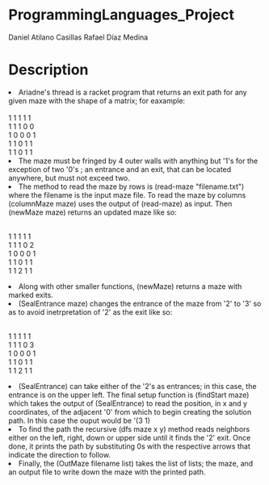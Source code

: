 # ProgrammingLanguages_Project

Daniel Atilano Casillas
Rafael Díaz Medina 
</br>

<h1> Description </h1>
<li> Ariadne's thread is a racket program that returns an exit path for any given maze with the shape of a matrix; for eaxample: </li>

</br>
1 1 1 1 1 </br>
1 1 1 0 0 </br>
1 0 0 0 1 </br>   
1 1 0 1 1 </br>
1 1 0 1 1 </br>

<li> The maze must be fringed by 4 outer walls with anything but '1's for the exception of two '0's ; an entrance and an exit, that can be located anywhere, but must not exceed two.</li>

<li> The method to read the maze by rows is (read-maze "filename.txt") where the filename is the input maze file. To read the maze by columns (columnMaze maze) uses the output of
  (read-maze) as input. Then (newMaze maze) returns an updated maze like so: </li>
</br>

1 1 1 1 1 </br>
1 1 1 0 2 </br>
1 0 0 0 1 </br>
1 1 0 1 1 </br>
1 1 2 1 1 </br>

<li> Along with other smaller functions, (newMaze) returns a maze with marked exits. </li>
<li> (SealEntrance maze) changes the entrance of the maze from '2' to '3' so as to avoid inetrpretation of '2' as the exit like so: </li>
</br>

1 1 1 1 1 </br>
1 1 1 0 3 </br>
1 0 0 0 1 </br>
1 1 0 1 1 </br>
1 1 2 1 1 </br>

<li> (SealEntrance) can take either of the '2's as entrances; in this case, the entrance is on the upper left. The final setup function is (findStart maze) which takes the output of (SealEntrance) to read the position, in x and y coordinates, of the adjacent '0' from which to begin creating the solution path. 
In this case the ouput would be '(3 1) </li>
<li> To find the path the recursive (dfs maze x y) method reads neighbors either on the left, right, down or upper side until it finds the '2' exit. Once done, it prints the path by substituting 0s with the respective arrows that indicate the direction to follow. </li>
<li> Finally, the (OutMaze filename list) takes the list of lists; the maze, and an output file to write down the maze with the printed path. </li>



